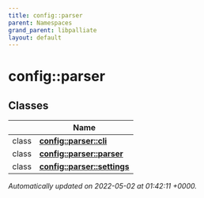 ```yaml
---
title: config::parser
parent: Namespaces
grand_parent: libpalliate
layout: default
---
```


# config::parser



## Classes

|                | Name           |
| -------------- | -------------- |
| class | **[config::parser::cli](/libpalliate/generated/Classes/classconfig_1_1parser_1_1cli)**  |
| class | **[config::parser::parser](/libpalliate/generated/Classes/classconfig_1_1parser_1_1parser)**  |
| class | **[config::parser::settings](/libpalliate/generated/Classes/classconfig_1_1parser_1_1settings)**  |







_Automatically updated on 2022-05-02 at 01:42:11 +0000._